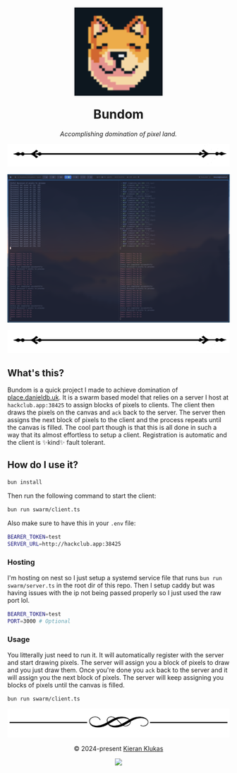 <h1 align="center">
    <img src="https://raw.githubusercontent.com/taciturnaxolotl/bundom/master/images/corgi.png" width="200" alt="Logo"/><br/>
    <img src="https://raw.githubusercontent.com/taciturnaxolotl/carriage/master/.github/images/transparent.png" height="45" width="0px"/>
    Bundom
    <img src="https://raw.githubusercontent.com/taciturnaxolotl/carriage/master/.github/images/transparent.png" height="30" width="0px"/>
</h1>

<p align="center">
    <i>Accomplishing domination of pixel land.</i>
</p>

<p align="center">
	<img src="https://raw.githubusercontent.com/taciturnaxolotl/carriage/master/.github/images/line-break-thin.svg" />
</p>

<p align="center">
	<img src="https://raw.githubusercontent.com/taciturnaxolotl/bundom/master/running.png" />
</p>

<p align="center">
	<img src="https://raw.githubusercontent.com/taciturnaxolotl/carriage/master/.github/images/line-break-thin.svg" />
</p>

## What's this?

Bundom is a quick project I made to achieve domination of [place.danieldb.uk](https://place.danieldb.uk/). It is a swarm based model that relies on a server I host at `hackclub.app:38425` to assign blocks of pixels to clients. The client then draws the pixels on the canvas and `ack` back to the server. The server then assigns the next block of pixels to the client and the process repeats until the canvas is filled. The cool part though is that this is all done in such a way that its almost effortless to setup a client. Registration is automatic and the client is ✨kind✨ fault tolerant.

## How do I use it?

```bash
bun install
```

Then run the following command to start the client:

```bash
bun run swarm/client.ts
```

Also make sure to have this in your `.env` file:

```bash
BEARER_TOKEN=test
SERVER_URL=http://hackclub.app:38425
```

### Hosting

I'm hosting on nest so I just setup a systemd service file that runs `bun run swarm/server.ts` in the root dir of this repo. Then I setup caddy but was having issues with the ip not being passed properly so I just used the raw port lol.

```bash
BEARER_TOKEN=test
PORT=3000 # Optional
```

### Usage

You litterally just need to run it. It will automatically register with the server and start drawing pixels. The server will assign you a block of pixels to draw and you just draw them. Once you're done you `ack` back to the server and it will assign you the next block of pixels. The server will keep assigning you blocks of pixels until the canvas is filled.

```bash
bun run swarm/client.ts
```

<p align="center">
	<img src="https://raw.githubusercontent.com/taciturnaxolotl/carriage/master/.github/images/line-break.svg" />
</p>

<p align="center">
	&copy 2024-present <a href="https://github.com/taciturnaxolotl">Kieran Klukas</a>
</p>

<p align="center">
	<a href="https://github.com/taciturnaxolotl/bundom/blob/master/LICENSE.md"><img src="https://img.shields.io/static/v1.svg?style=for-the-badge&label=License&message=MIT&logoColor=d9e0ee&colorA=363a4f&colorB=b7bdf8"/></a>
</p>
